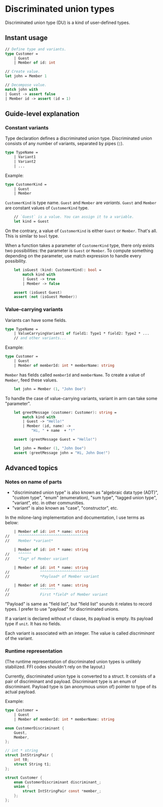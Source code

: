 # Discriminated union types

Discriminated union type (DU) is a kind of user-defined types.

## Instant usage

```fsharp
// Define type and variants.
type Customer =
    | Guest
    | Member of id: int

// Create value.
let john = Member 1

// Decompose value.
match john with
| Guest -> assert false
| Member id -> assert (id = 1)
```

## Guide-level explanation

### Constant variants

Type declaration defines a discriminated union type. Discriminated union consists of any number of variants, separated by pipes (`|`).

```fsharp
type TypeName =
    | Variant1
    | Variant2
    | ...
```

Example:

```fsharp
type CustomerKind =
    | Guest
    | Member
```

`CustomerKind` is type name. `Guest` and `Member` are *variants*. `Guest` and `Member` are constant values of `CustomerKind` type.

```fsharp
    // `Guest` is a value. You can assign it to a variable.
    let kind = Guest
```

On the contrary, a value of `CustomerKind` is either `Guest` or `Member`. That's all. This is similar to `bool` type.

When a function takes a parameter of `CustomerKind` type, there only exists two possibilities: the parameter is `Guest` or `Member`. To compute something depending on the parameter, use match expression to handle every possibility.

```fsharp
    let isGuest (kind: CustomerKind): bool =
        match kind with
        | Guest -> true
        | Member -> false

    assert (isGuest Guest)
    assert (not (isGuest Member))
```

### Value-carrying variants

Variants can have some fields.

```fsharp
type TypeName =
    | ValueCarryingVariant1 of field1: Type1 * field2: Type2 * ...
    // and other variants...
```

Example:

```fsharp
type Customer =
    | Guest
    | Member of memberId: int * memberName: string
```

`Member` has fields called `memberId` and `memberName`. To create a value of `Member`, feed these values.

```fsharp
    let john = Member (1, "John Doe")
```

To handle the case of value-carrying variants, variant in arm can take some "parameter".

```fsharp
    let greetMessage (customer: Customer): string =
        match kind with
        | Guest -> "Hello!"
        | Member (id, name) ->
            "Hi, " + name  + "!"

    assert (greetMessage Guest = "Hello!")

    let john = Member (1, "John Doe")
    assert (greetMessage john = "Hi, John Doe!")
```

## Advanced topics

### Notes on name of parts

- "discriminated union type" is also known as "algebraic data type (ADT)", "custom type", "enum" (enumeration), "sum type", "tagged union type", "variant", etc. in other communities.
- "variant" is also known as "case", "constructor", etc.

In the milone-lang implementation and documentation, I use terms as below:

```fsharp
    | Member of id: int * name: string
//    ^^^^^^^^^^^^^^^^^^^^^^^^^^^^^^^^
//    Member *variant*

    | Member of id: int * name: string
//    ^^^^^^
//    *Tag* of Member variant

    | Member of id: int * name: string
//              ^^^^^^^^^^^^^^^^^^^^^^
//              *Payload* of Member variant

    | Member of id: int * name: string
//              ^^^^^^^
//              First *field* of Member variant
```

"Payload" is same as "field list", but "field list" sounds it relates to record types. I prefer to use "payload" for discriminated unions.

If a variant is declared without `of` clause, its payload is empty. Its payload type if `unit`. It has no fields.

Each variant is associated with an integer. The value is called *discriminant* of the variant.

### Runtime representation

(The runtime representation of discriminated union types is unlikely stabilized. FFI codes shouldn't rely on the layout.)

Currently, discriminated union type is converted to a struct. It consists of a pair of discriminant and payload. Discriminant type is an enum of discriminant. Payload type is (an anonymous union of) pointer to type of its actual payload.

Example:

```fsharp
type Customer =
    | Guest
    | Member of memberId: int * memberName: string
```

```c
enum CustomerDiscriminant {
    Guest,
    Member,
};

// int * string
struct IntStringPair {
    int t0;
    struct String t1;
};

struct Customer {
    enum CustomerDiscriminant discriminant_;
    union {
        struct IntStringPair const *member_;
    };
};
```
